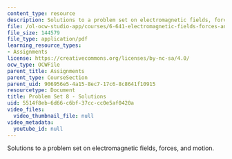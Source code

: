 ```yaml
---
content_type: resource
description: Solutions to a problem set on electromagnetic fields, forces, and motion.
file: /ol-ocw-studio-app/courses/6-641-electromagnetic-fields-forces-and-motion-spring-2005/5514f8eb6d66c6bf37cccc0e5af0420a_05_ps08_sol.pdf
file_size: 144579
file_type: application/pdf
learning_resource_types:
- Assignments
license: https://creativecommons.org/licenses/by-nc-sa/4.0/
ocw_type: OCWFile
parent_title: Assignments
parent_type: CourseSection
parent_uid: 906956e5-4a15-8ec7-17c6-8c8641f10915
resourcetype: Document
title: Problem Set 8 - Solutions
uid: 5514f8eb-6d66-c6bf-37cc-cc0e5af0420a
video_files:
  video_thumbnail_file: null
video_metadata:
  youtube_id: null
---
```

Solutions to a problem set on electromagnetic fields, forces, and motion.